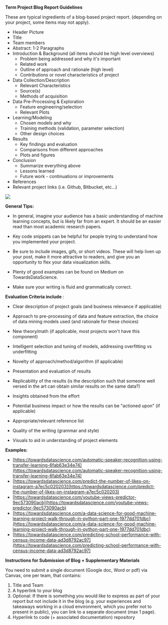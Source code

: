 **Term Project Blog Report Guidelines**

These are typical ingredients o­­­­­f a blog-based project report. (depending on your project, some items may not apply).

- Header Picture
- Title
- Team members
- Abstract: 1-2 Paragraphs
- Introduction &amp; Background (all items should be high level overviews)
  - Problem being addressed and why it&#39;s important
  - Related work
  - Outline of approach and rationale (high level)
  - Contributions or novel characteristics of project
- Data Collection/Description
  - Relevant Characteristics
  - Source(s)
  - Methods of acquisition
- Data Pre-Processing &amp; Exploration
  - Feature engineering/selection
  - Relevant Plots
- Learning/Modeling
  - Chosen models and why
  - Training methods (validation, parameter selection)
  - Other design choices
- Results
  - Key findings and evaluation
  - Comparisons from different approaches
  - Plots and figures
- Conclusion
  - Summarize everything above
  - Lessons learned
  - Future work - continuations or improvements
- References
- Relevant project links (i.e. Github, Bitbucket, etc…)

![](RackMultipart20211211-4-b0v523_html_71d3f434579ffd2a.jpg)

**General Tips:**

- In general, imagine your audience has a basic understanding of machine learning concepts, but is likely far from an expert. It should be an easier read than most academic research papers.
- Key code snippets can be helpful for people trying to understand how you implemented your project.

- Be sure to include images, gifs, or short videos. These will help liven up your post, make it more attractive to readers, and give you an opportunity to flex your data visualization skills.
- Plenty of good examples can be found on Medium on TowardsDataScience.
- Make sure your writing is fluid and grammatically correct.

**Evaluation Criteria include** :

- Clear description of project goals (and business relevance if applicable)

- Approach to pre-processing of data and feature extraction, the choice of data mining models used (and rationale for these choices)
- New theory/math (if applicable, most projects won&#39;t have this component)
- Intelligent selection and tuning of models, addressing overfitting vs underfitting
- Novelty of approach/method/algorithm (if applicable)
- Presentation and evaluation of results
- Replicability of the results (is the description such that someone well versed in the art can obtain similar results on the same data?)
- Insights obtained from the effort
- Potential business impact or how the results can be &quot;actioned upon&quot; (if applicable)
- Appropriate/relevant reference list
- Quality of the writing (grammar and style)
- Visuals to aid in understanding of project elements

**Examples:**

- [https://towardsdatascience.com/automatic-speaker-recognition-using-transfer-learning-6fab63e34e74](https://towardsdatascience.com/automatic-speaker-recognition-using-transfer-learning-6fab63e34e74)
- [https://towardsdatascience.com/predict-the-number-of-likes-on-instagram-a7ec5c020203](https://towardsdatascience.com/predict-the-number-of-likes-on-instagram-a7ec5c020203)
- [https://towardsdatascience.com/youtube-views-predictor-9ec573090acb](https://towardsdatascience.com/youtube-views-predictor-9ec573090acb)
- [https://towardsdatascience.com/a-data-science-for-good-machine-learning-project-walk-through-in-python-part-one-1977dd701dbc](https://towardsdatascience.com/a-data-science-for-good-machine-learning-project-walk-through-in-python-part-one-1977dd701dbc)
- [https://towardsdatascience.com/predicting-school-performance-with-census-income-data-ad3d8792ac97](https://towardsdatascience.com/predicting-school-performance-with-census-income-data-ad3d8792ac97)

**Instructions for Submission of Blog + Supplementary Materials**

You need to submit a single document (Google doc, Word or pdf) via Canvas, one per team, that contains:

1. Title and Team
2. A hyperlink to your blog
  1. Optional: If there is something you would like to express as part of your report but not include it in the blog (e.g. your experiences and takeaways working in a cloud environment, which you prefer not to present in public), you can link to a separate document (max 1 page).
3. Hyperlink to code (+ associated documentation) repository